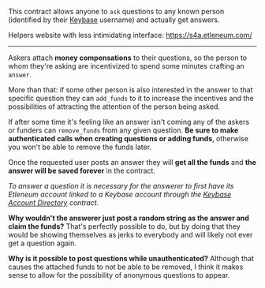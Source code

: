 This contract allows anyone to `ask` questions to any known person (identified by their [Keybase](https://keybase.io/) username) and actually get answers.

Helpers website with less intimidating interface: https://s4a.etleneum.com/

---

Askers attach **money compensations** to their questions, so the person to whom they're asking are incentivized to spend some minutes crafting an `answer`.

More than that: if some other person is also interested in the answer to that specific question they can `add_funds` to it to increase the incentives and the possibilities of attracting the attention of the person being asked.

If after some time it's feeling like an answer isn't coming any of the askers or funders can `remove_funds` from any given question. **Be sure to make authenticated calls when creating questions or adding funds**, otherwise you won't be able to remove the funds later.

Once the requested user posts an answer they will **get all the funds** and **the answer will be saved forever** in the contract.

_To answer a question it is necessary for the answerer to first have its Etleneum account linked to a Keybase account through the [Keybase Account Directory](https://etleneum.com/#/contract/cog4wt7q8n3) contract._

**Why wouldn't the answerer just post a random string as the answer and claim the funds?** That's perfectly possible to do, but by doing that they would be showing themselves as jerks to everybody and will likely not ever get a question again.

**Why is it possible to post questions while unauthenticated?** Although that causes the attached funds to not be able to be removed, I think it makes sense to allow for the possibility of anonymous questions to appear.
